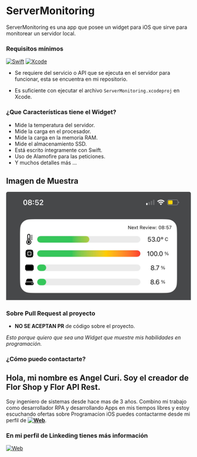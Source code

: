 # ServerMonitoring

ServerMonitoring es una app que posee un widget para iOS que sirve para monitorear un servidor local.

### Requisitos mínimos
[![Swift](https://img.shields.io/badge/Swift-5.9-orange.svg?longCache=true&style=popout-square)](https://swift.org)
[![Xcode](https://img.shields.io/badge/Xcode-12.5-blue.svg?longCache=true&style=popout-square)](https://developer.apple.com/xcode)
* Se requiere del servicio o API que se ejecuta en el servidor para funcionar, esta se encuentra en mi repositorio.

* Es suficiente con ejecutar el archivo `ServerMonitoring.xcodeproj` en Xcode.

### ¿Que Características tiene el Widget?
* Mide la temperatura del servidor.
* Mide la carga en el procesador.
* Mide la carga en la memoria RAM.
* Mide el almacenamiento SSD.
* Está escrito íntegramente con Swift.
* Uso de Alamofire para las peticiones.
* Y muchos detalles más ...

## Imagen de Muestra

![Ejemplo](Captura.jpeg)

### Sobre Pull Request al proyecto

* **NO SE ACEPTAN PR** de código sobre el proyecto.

*Esto porque quiero que sea una Widget que muestre mis habilidades en programación.*

### ¿Cómo puedo contactarte?

## Hola, mi nombre es Angel Curi. Soy el creador de Flor Shop y Flor API Rest.

Soy ingeniero de sistemas desde hace mas de 3 años. Combino mi trabajo como desarrollador RPA y desarrollando Apps en mis tiempos libres y estoy escuchando ofertas sobre Programacíon iOS puedes contactarme desde mi perfil de **[![Web](https://img.shields.io/badge/Linkeding-blue?logo=Linkeding)](https://www.linkedin.com/in/angel-curi-laurente-408b13177/)**.

### En mi perfil de Linkeding tienes más información

[![Web](https://img.shields.io/badge/Linkeding-blue?logo=Linkeding)](https://www.linkedin.com/in/angel-curi-laurente-408b13177/)
